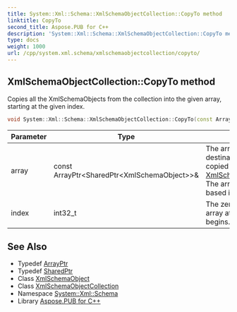 ```yaml
---
title: System::Xml::Schema::XmlSchemaObjectCollection::CopyTo method
linktitle: CopyTo
second_title: Aspose.PUB for C++
description: 'System::Xml::Schema::XmlSchemaObjectCollection::CopyTo method. Copies all the XmlSchemaObjects from the collection into the given array, starting at the given index in C++.'
type: docs
weight: 1000
url: /cpp/system.xml.schema/xmlschemaobjectcollection/copyto/
---
```

## XmlSchemaObjectCollection::CopyTo method


Copies all the XmlSchemaObjects from the collection into the given array, starting at the given index.

```cpp
void System::Xml::Schema::XmlSchemaObjectCollection::CopyTo(const ArrayPtr<SharedPtr<XmlSchemaObject>> &array, int32_t index)
```


| Parameter | Type | Description |
| --- | --- | --- |
| array | const ArrayPtr\<SharedPtr\<XmlSchemaObject\>\>\& | The array that is the destination of the elements copied from the [XmlSchemaObjectCollection](../). The array must have zero-based indexing. |
| index | int32_t | The zero-based index in the array at which copying begins. |

## See Also

* Typedef [ArrayPtr](../../../system/arrayptr/)
* Typedef [SharedPtr](../../../system/sharedptr/)
* Class [XmlSchemaObject](../../xmlschemaobject/)
* Class [XmlSchemaObjectCollection](../)
* Namespace [System::Xml::Schema](../../)
* Library [Aspose.PUB for C++](../../../)
